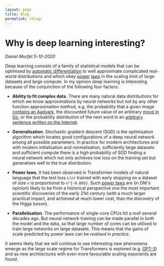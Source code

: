 ```yaml
---
layout: page
title: Blog
permalink: /blog/
---
```


# Why is deep learning interesting?

*Daniel Murfet 5-10-2020*

Deep learning consists of a family of statistical models that can be optimised by [automatic differentiation](https://en.wikipedia.org/wiki/Automatic_differentiation) to well approximate complicated real-world distributions and which obey [power](https://arxiv.org/abs/1712.00409) [laws](https://arxiv.org/abs/2001.08361) in the scaling limit of large datasets and large compute. In my opinion deep learning is interesting because of the conjunction of the following four factors:

* **Ability to fit complex data.** There are many natural data distributions for which we know approximations by neural networks but not by any other function approximation method, e.g. the probability that a given image [contains an Aadvark](http://www.image-net.org/explore?wnid=n02082791), the discounted future value of an arbitrary [move in Go](https://www.youtube.com/watch?v=WXuK6gekU1Y), or the probability distribution of the next word in an [arbitrary sentence written on the Internet](https://arxiv.org/abs/2005.14165).

* **Generalisation**. Stochastic gradient descent (SGD) is the optimisation algorithm which locates good configurations of a deep neural network among all possible parameters. In practice for modern architectures and with modern initialisation and normalisation, sufficiently large datasets and sufficient compute there is a high probability of SGD finding a neural network which not only achieves low loss on the training set but generalises well to the true distribution.

* **Power laws**. It has been observed in Transformer models of natural language that the test loss `L(n)` trained with early stopping on a dataset of size `n` is proportional to `n^{-0.095}`. Such [power laws](https://arxiv.org/abs/2001.08361) are (in DM's opinion) likely to be from a historical perspective one the most important scientific discoveries of the early 21st century (with a much larger practical impact, and achieved at much lower cost, than the discovery of the Higgs boson).

* **Parallelisation**. The performance of single-core CPUs hit a roof several decades ago. But neural network training can be made parallel in both the model and the data, so that large number of cores can be utilised to train large networks on large datasets. This means that the gains of scale predicted by power laws can be *realised in practice*. 

It seems likely that we will continue to see interesting new phenomena emerge as the large scale regime for Transformers is explored (e.g. [GPT-3](https://www.gwern.net/newsletter/2020/05#gpt-3)) and as new architectures with even more favourable scaling exponents are found.
